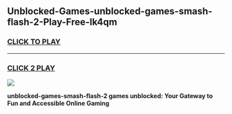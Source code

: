 
## Unblocked-Games-unblocked-games-smash-flash-2-Play-Free-lk4qm
<h3>
<a href="https://premium76.site?title=unblocked-games-smash-flash-2&ref=15A">CLICK TO PLAY</a></h3>
<hr>

<h3>
<a href="https://premium76.site?title=unblocked-games-smash-flash-2&ref=15A">CLICK 2 PLAY</a>
  
</h3>

<a href="https://premium76.site?title=unblocked-games-smash-flash-2&ref=15A"><img src="https://clearcache.store/games.png"></a>


**unblocked-games-smash-flash-2 games unblocked: Your Gateway to Fun and Accessible Online Gaming**

